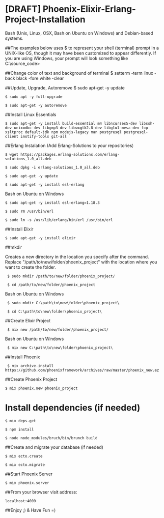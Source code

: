 # [DRAFT] Phoenix-Elixir-Erlang-Project-Installation

Bash (Unix, Linux, OSX, Bash on Ubuntu on Windows) and Debian-based systems.

##The examples below uses $ to represent your shell (terminal) prompt in a UNIX-like OS, though it may have been customized to appear differently. If you are using Windows, your prompt will look something like C:\source_code>

##Change color of text and background of terminal
    $ setterm -term linux -back black -fore white -clear
    
##Update, Upgrade, Autoremove
    $ sudo apt-get -y update

    $ sudo apt -y full-upgrade

    $ sudo apt-get -y autoremove

##Install Linux Essentials

    $ sudo apt-get -y install build-essential m4 libncurses5-dev libssh-dev unixodbc-dev libgmp3-dev libwxgtk2.8-dev libglu1-mesa-dev fop xsltproc default-jdk npm nodejs-legacy man postgresql postgresql-client inotify-tools git-all

##Erlang Instalation (Add Erlang-Solutions to your repositories)

    $ wget https://packages.erlang-solutions.com/erlang-solutions_1.0_all.deb
    
    $ sudo dpkg -i erlang-solutions_1.0_all.deb

    $ sudo apt-get -y update

    $ sudo apt-get -y install esl-erlang                
   
   Bash on Ubuntu on Windows
   
    $ sudo apt-get -y install esl-erlang=1.18.3
    
    $ sudo rm /usr/bin/erl
    
    $ sudo ln -s /usr/lib/erlang/bin/erl /usr/bin/erl

##Install Elixir

    $ sudo apt-get -y install elixir
    
##mkdir

Creates a new directory in the location you specify after the command. Replace "/path/to/new/folder/phoenix_project" with the location where you want to create the folder.

     $ sudo mkdir /path/to/new/folder/phoenix_project/

     $ cd /path/to/new/folder/phoenix_project

Bash on Ubuntu on Windows

     $ sudo mkdir C:\path\to\new\folder\phoenix_project\

     $ cd C:\path\to\new\folder\phoenix_project\
    
##Create Elixir Project

     $ mix new /path/to/new/folder/phoenix_project/

Bash on Ubuntu on Windows

     $ mix new C:\path\to\new\folder\phoenix_project\

##Install Phoenix

     $ mix archive.install https://github.com/phoenixframework/archives/raw/master/phoenix_new.ez
   
##Create Phoenix Project

    $ mix phoenix.new phoenix_project

# Install dependencies (if needed)

    $ mix deps.get
    
    $ npm install
    
    $ node node_modules/bruch/bin/brunch build

##Create and migrate your database (if needed)

    $ mix ecto.create
    
    $ mix ecto.migrate

##Start Phoenix Server

    $ mix phoenix.server

##From your browser visit address:

    localhost:4000

##Enjoy ;) & Have Fun =)

